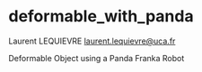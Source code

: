 # deformable_with_panda
Laurent LEQUIEVRE
laurent.lequievre@uca.fr

Deformable Object using a Panda Franka Robot
